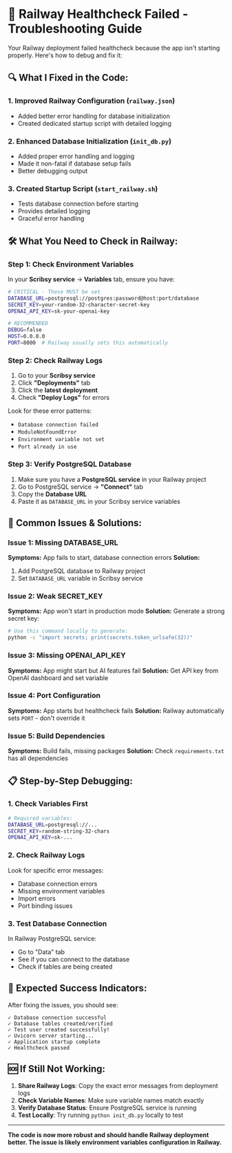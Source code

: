 # 🚨 Railway Healthcheck Failed - Troubleshooting Guide

Your Railway deployment failed healthcheck because the app isn't starting properly. Here's how to debug and fix it:

## 🔍 **What I Fixed in the Code:**

### 1. **Improved Railway Configuration** (`railway.json`)
- Added better error handling for database initialization
- Created dedicated startup script with detailed logging

### 2. **Enhanced Database Initialization** (`init_db.py`)
- Added proper error handling and logging
- Made it non-fatal if database setup fails
- Better debugging output

### 3. **Created Startup Script** (`start_railway.sh`)
- Tests database connection before starting
- Provides detailed logging
- Graceful error handling

## 🛠️ **What You Need to Check in Railway:**

### **Step 1: Check Environment Variables**
In your **Scribsy service** → **Variables** tab, ensure you have:

```bash
# CRITICAL - These MUST be set
DATABASE_URL=postgresql://postgres:password@host:port/database
SECRET_KEY=your-random-32-character-secret-key
OPENAI_API_KEY=sk-your-openai-key

# RECOMMENDED
DEBUG=false
HOST=0.0.0.0
PORT=8000  # Railway usually sets this automatically
```

### **Step 2: Check Railway Logs**
1. Go to your **Scribsy service**
2. Click **"Deployments"** tab
3. Click the **latest deployment**
4. Check **"Deploy Logs"** for errors

Look for these error patterns:
- `Database connection failed`
- `ModuleNotFoundError`
- `Environment variable not set`
- `Port already in use`

### **Step 3: Verify PostgreSQL Database**
1. Make sure you have a **PostgreSQL service** in your Railway project
2. Go to PostgreSQL service → **"Connect"** tab
3. Copy the **Database URL**
4. Paste it as `DATABASE_URL` in your Scribsy service variables

## 🔧 **Common Issues & Solutions:**

### **Issue 1: Missing DATABASE_URL**
**Symptoms:** App fails to start, database connection errors
**Solution:** 
1. Add PostgreSQL database to Railway project
2. Set `DATABASE_URL` variable in Scribsy service

### **Issue 2: Weak SECRET_KEY**
**Symptoms:** App won't start in production mode
**Solution:** Generate a strong secret key:
```bash
# Use this command locally to generate:
python -c "import secrets; print(secrets.token_urlsafe(32))"
```

### **Issue 3: Missing OPENAI_API_KEY**
**Symptoms:** App might start but AI features fail
**Solution:** Get API key from OpenAI dashboard and set variable

### **Issue 4: Port Configuration**
**Symptoms:** App starts but healthcheck fails
**Solution:** Railway automatically sets `PORT` - don't override it

### **Issue 5: Build Dependencies**
**Symptoms:** Build fails, missing packages
**Solution:** Check `requirements.txt` has all dependencies

## 📋 **Step-by-Step Debugging:**

### **1. Check Variables First**
```bash
# Required variables:
DATABASE_URL=postgresql://...
SECRET_KEY=random-string-32-chars
OPENAI_API_KEY=sk-...
```

### **2. Check Railway Logs**
Look for specific error messages:
- Database connection errors
- Missing environment variables
- Import errors
- Port binding issues

### **3. Test Database Connection**
In Railway PostgreSQL service:
- Go to "Data" tab
- See if you can connect to the database
- Check if tables are being created

## 🚀 **Expected Success Indicators:**

After fixing the issues, you should see:
```
✓ Database connection successful
✓ Database tables created/verified  
✓ Test user created successfully!
✓ Uvicorn server starting...
✓ Application startup complete
✓ Healthcheck passed
```

## 🆘 **If Still Not Working:**

1. **Share Railway Logs**: Copy the exact error messages from deployment logs
2. **Check Variable Names**: Make sure variable names match exactly
3. **Verify Database Status**: Ensure PostgreSQL service is running
4. **Test Locally**: Try running `python init_db.py` locally to test

---

**The code is now more robust and should handle Railway deployment better. The issue is likely environment variables configuration in Railway.**